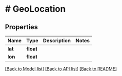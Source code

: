 # # GeoLocation

## Properties

Name | Type | Description | Notes
------------ | ------------- | ------------- | -------------
**lat** | **float** |  |
**lon** | **float** |  |

[[Back to Model list]](../../README.md#models) [[Back to API list]](../../README.md#endpoints) [[Back to README]](../../README.md)
